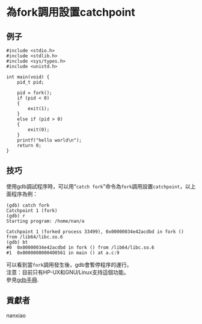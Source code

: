 # 為fork調用設置catchpoint
## 例子
	#include <stdio.h>
	#include <stdlib.h>
	#include <sys/types.h>
	#include <unistd.h>
	
	int main(void) {
	    pid_t pid;
	
	    pid = fork();
	    if (pid < 0)
	    {
	        exit(1);
	    }
	    else if (pid > 0)
	    {
	        exit(0);
	    }
	    printf("hello world\n");
	    return 0;
	}



## 技巧
使用gdb調試程序時，可以用“`catch fork`”命令為`fork`調用設置`catchpoint`，以上面程序為例：  

	(gdb) catch fork
	Catchpoint 1 (fork)
	(gdb) r
	Starting program: /home/nan/a 
	
	Catchpoint 1 (forked process 33499), 0x00000034e42acdbd in fork () from /lib64/libc.so.6
	(gdb) bt
	#0  0x00000034e42acdbd in fork () from /lib64/libc.so.6
	#1  0x0000000000400561 in main () at a.c:9
可以看到當`fork`調用發生後，gdb會暫停程序的運行。  
注意：目前只有HP-UX和GNU/Linux支持這個功能。  
參見[gdb手冊](https://sourceware.org/gdb/onlinedocs/gdb/Set-Catchpoints.html).

## 貢獻者

nanxiao
